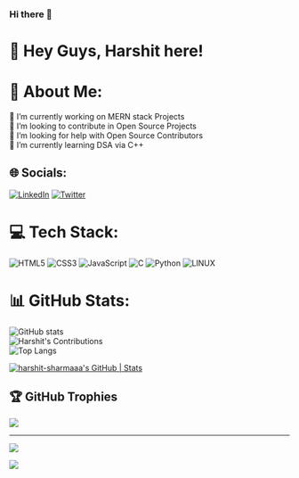 ### Hi there 👋

# 👋 Hey Guys, Harshit here!
# 🌟 About Me:
🔭 I’m currently working on MERN stack Projects<br>👯 I’m looking to contribute in Open Source Projects<br>🤝 I’m looking for help with Open Source Contributors<br>🌱 I’m currently learning DSA via C++<br>

## 🌐 Socials:
[![LinkedIn](https://img.shields.io/badge/LinkedIn-%230077B5.svg?logo=linkedin&logoColor=white)](https://linkedin.com/in/harshit-sharma-a59b0a20b) [![Twitter](https://img.shields.io/badge/Twitter-%231DA1F2.svg?logo=twitter&logoColor=white)](https://twitter.com/@HarxitS)

# 💻 Tech Stack:
![HTML5](https://img.shields.io/badge/html5-%23E34F26.svg?style=for-the-badge&logo=html5&logoColor=white) ![CSS3](https://img.shields.io/badge/css3-%231572B6.svg?style=for-the-badge&logo=css3&logoColor=white)  ![JavaScript](https://img.shields.io/badge/javascript-%23323330.svg?style=for-the-badge&logo=javascript&logoColor=%23F7DF1E) ![C](https://img.shields.io/badge/c-%2300599C.svg?style=for-the-badge&logo=c&logoColor=white) ![Python](https://img.shields.io/badge/python-3670A0?style=for-the-badge&logo=python&logoColor=ffdd54) ![LINUX](https://img.shields.io/badge/Linux-FCC624?style=for-the-badge&logo=linux&logoColor=black)

# 📊 GitHub Stats:
![GitHub stats](https://github-readme-stats.vercel.app/api?username=harshit-sharmaaa&theme=algolia)<br/>
![Harshit's Contributions](https://github-readme-streak-stats.herokuapp.com/?user=harshit-sharmaaa&theme=algolia&hide_border=false)<br/>
![Top Langs](https://github-readme-stats.vercel.app/api/top-langs/?username=harshit-sharmaaa&layout=donut&theme=algolia)

[![harshit-sharmaaa's GitHub | Stats](https://stats.quine.sh/harshit-sharmaaa/github?theme=light)](https://quine.sh)

## 🏆 GitHub Trophies
![](https://github-profile-trophy.vercel.app/?username=harshit-sharmaaa&theme=dracula&no-frame=false&no-bg=true&margin-w=4)

---
[![](https://visitcount.itsvg.in/api?id=harshit-sharmaaa&icon=0&color=1)](https://visitcount.itsvg.in)

![](https://github-readme-activity-graph.cyclic.app/graph?username=harshit-sharmaaa&theme=tokyo-night)
